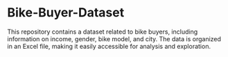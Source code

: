 # Bike-Buyer-Dataset
This repository contains a dataset related to bike buyers, including information on income, gender, bike model, and city. The data is organized in an Excel file, making it easily accessible for analysis and exploration.
